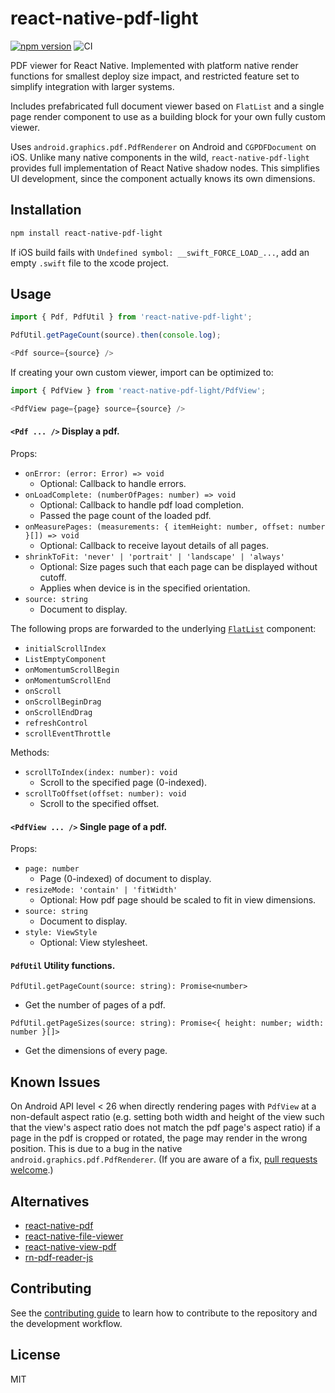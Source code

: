 # react-native-pdf-light

[![npm version](https://img.shields.io/npm/v/react-native-pdf-light)](https://www.npmjs.com/package/react-native-pdf-light)
![CI](https://github.com/alpha0010/react-native-pdf-viewer/workflows/CI/badge.svg)

PDF viewer for React Native. Implemented with platform native render functions
for smallest deploy size impact, and restricted feature set to simplify
integration with larger systems.

Includes prefabricated full document viewer based on `FlatList` and a single
page render component to use as a building block for your own fully custom
viewer.

Uses `android.graphics.pdf.PdfRenderer` on Android and `CGPDFDocument` on iOS.
Unlike many native components in the wild, `react-native-pdf-light` provides
full implementation of React Native shadow nodes. This simplifies UI
development, since the component actually knows its own dimensions.

## Installation

```sh
npm install react-native-pdf-light
```

If iOS build fails with `Undefined symbol: __swift_FORCE_LOAD_...`, add an
empty `.swift` file to the xcode project.

## Usage

```js
import { Pdf, PdfUtil } from 'react-native-pdf-light';

PdfUtil.getPageCount(source).then(console.log);

<Pdf source={source} />
```

If creating your own custom viewer, import can be optimized to:
```js
import { PdfView } from 'react-native-pdf-light/PdfView';

<PdfView page={page} source={source} />
```

#### `<Pdf ... />` Display a pdf.

Props:
- `onError: (error: Error) => void`
  - Optional: Callback to handle errors.
- `onLoadComplete: (numberOfPages: number) => void`
  - Optional: Callback to handle pdf load completion.
  - Passed the page count of the loaded pdf.
- `onMeasurePages: (measurements: { itemHeight: number, offset: number }[]) => void`
  - Optional: Callback to receive layout details of all pages.
- `shrinkToFit: 'never' | 'portrait' | 'landscape' | 'always'`
  - Optional: Size pages such that each page can be displayed without cutoff.
  - Applies when device is in the specified orientation.
- `source: string`
  - Document to display.

The following props are forwarded to the underlying
[`FlatList`](https://reactnative.dev/docs/flatlist) component:
- `initialScrollIndex`
- `ListEmptyComponent`
- `onMomentumScrollBegin`
- `onMomentumScrollEnd`
- `onScroll`
- `onScrollBeginDrag`
- `onScrollEndDrag`
- `refreshControl`
- `scrollEventThrottle`

Methods:
- `scrollToIndex(index: number): void`
  - Scroll to the specified page (0-indexed).
- `scrollToOffset(offset: number): void`
  - Scroll to the specified offset.

#### `<PdfView ... />` Single page of a pdf.

Props:
- `page: number`
  - Page (0-indexed) of document to display.
- `resizeMode: 'contain' | 'fitWidth'`
  - Optional: How pdf page should be scaled to fit in view dimensions.
- `source: string`
  - Document to display.
- `style: ViewStyle`
  - Optional: View stylesheet.

#### `PdfUtil` Utility functions.

`PdfUtil.getPageCount(source: string): Promise<number>`
- Get the number of pages of a pdf.

`PdfUtil.getPageSizes(source: string): Promise<{ height: number; width: number }[]>`
- Get the dimensions of every page.

## Known Issues

On Android API level < 26 when directly rendering pages with `PdfView` at a
non-default aspect ratio (e.g. setting both width and height of the view such
that the view's aspect ratio does not match the pdf page's aspect ratio) if
a page in the pdf is cropped or rotated, the page
may render in the wrong position. This is due to a bug in the native
`android.graphics.pdf.PdfRenderer`. (If you are aware of a fix,
[pull requests welcome](https://github.com/alpha0010/react-native-pdf-viewer/pulls).)

## Alternatives

- [react-native-pdf](https://github.com/wonday/react-native-pdf)
- [react-native-file-viewer](https://github.com/vinzscam/react-native-file-viewer)
- [react-native-view-pdf](https://github.com/rumax/react-native-PDFView)
- [rn-pdf-reader-js](https://github.com/xcarpentier/rn-pdf-reader-js)

## Contributing

See the [contributing guide](CONTRIBUTING.md) to learn how to contribute to the repository and the development workflow.

## License

MIT
